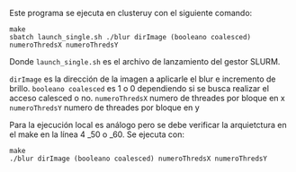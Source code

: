 Este programa se ejecuta en clusteruy con el siguiente comando:

```
make
sbatch launch_single.sh ./blur dirImage (booleano coalesced) numeroThredsX numeroThredsY
```

Donde `launch_single.sh` es el archivo de lanzamiento del gestor SLURM.

`dirImage` es la dirección de la imagen a aplicarle el blur e incremento de brillo.
 `booleano coalesced` es 1 o 0 dependiendo si se busca realizar el acceso calesced o no.
 `numeroThredsX` numero de threades por bloque en x 
 `numeroThredsY` numero de threades por bloque en y

Para la ejecución local es análogo pero se debe verificar la arquietctura en el make en la línea 4 _50 o _60. Se ejecuta con:

```
make
./blur dirImage (booleano coalesced) numeroThredsX numeroThredsY
```
